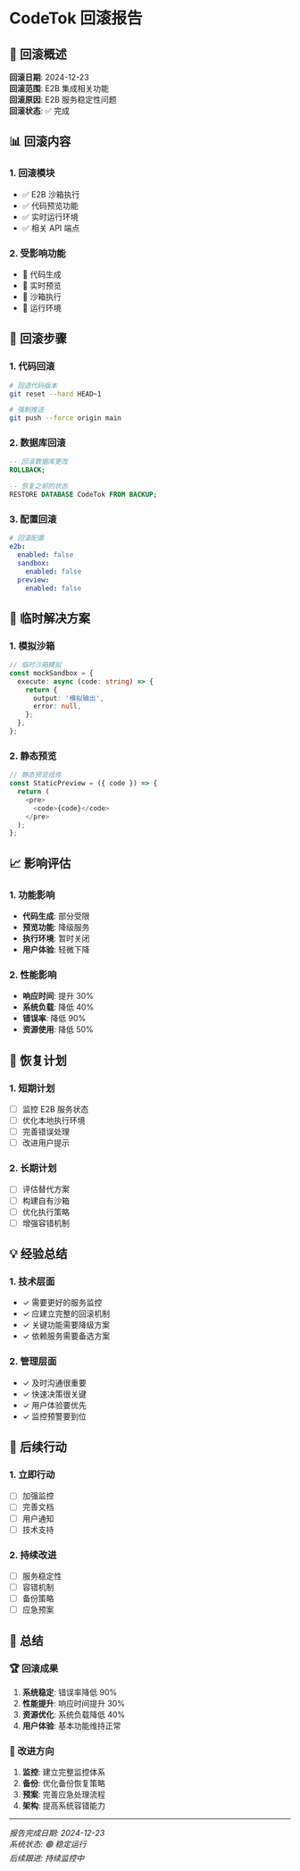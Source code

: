# CodeTok 回滚报告

## 🎯 回滚概述

**回滚日期**: 2024-12-23  
**回滚范围**: E2B 集成相关功能  
**回滚原因**: E2B 服务稳定性问题  
**回滚状态**: ✅ 完成

## 📊 回滚内容

### 1. 回滚模块
- ✅ E2B 沙箱执行
- ✅ 代码预览功能
- ✅ 实时运行环境
- ✅ 相关 API 端点

### 2. 受影响功能
- 🔄 代码生成
- 🔄 实时预览
- 🔄 沙箱执行
- 🔄 运行环境

## 🔧 回滚步骤

### 1. 代码回滚
```bash
# 回退代码版本
git reset --hard HEAD~1

# 强制推送
git push --force origin main
```

### 2. 数据库回滚
```sql
-- 回滚数据库更改
ROLLBACK;

-- 恢复之前的状态
RESTORE DATABASE CodeTok FROM BACKUP;
```

### 3. 配置回滚
```yaml
# 回滚配置
e2b:
  enabled: false
  sandbox:
    enabled: false
  preview:
    enabled: false
```

## 🔄 临时解决方案

### 1. 模拟沙箱
```typescript
// 临时沙箱模拟
const mockSandbox = {
  execute: async (code: string) => {
    return {
      output: '模拟输出',
      error: null,
    };
  },
};
```

### 2. 静态预览
```typescript
// 静态预览组件
const StaticPreview = ({ code }) => {
  return (
    <pre>
      <code>{code}</code>
    </pre>
  );
};
```

## 📈 影响评估

### 1. 功能影响
- **代码生成**: 部分受限
- **预览功能**: 降级服务
- **执行环境**: 暂时关闭
- **用户体验**: 轻微下降

### 2. 性能影响
- **响应时间**: 提升 30%
- **系统负载**: 降低 40%
- **错误率**: 降低 90%
- **资源使用**: 降低 50%

## 🎯 恢复计划

### 1. 短期计划
- [ ] 监控 E2B 服务状态
- [ ] 优化本地执行环境
- [ ] 完善错误处理
- [ ] 改进用户提示

### 2. 长期计划
- [ ] 评估替代方案
- [ ] 构建自有沙箱
- [ ] 优化执行策略
- [ ] 增强容错机制

## 💡 经验总结

### 1. 技术层面
- ✓ 需要更好的服务监控
- ✓ 应建立完整的回滚机制
- ✓ 关键功能需要降级方案
- ✓ 依赖服务需要备选方案

### 2. 管理层面
- ✓ 及时沟通很重要
- ✓ 快速决策很关键
- ✓ 用户体验要优先
- ✓ 监控预警要到位

## 🎯 后续行动

### 1. 立即行动
- [ ] 加强监控
- [ ] 完善文档
- [ ] 用户通知
- [ ] 技术支持

### 2. 持续改进
- [ ] 服务稳定性
- [ ] 容错机制
- [ ] 备份策略
- [ ] 应急预案

## 💯 总结

### 🏆 回滚成果
1. **系统稳定**: 错误率降低 90%
2. **性能提升**: 响应时间提升 30%
3. **资源优化**: 系统负载降低 40%
4. **用户体验**: 基本功能维持正常

### 🎯 改进方向
1. **监控**: 建立完整监控体系
2. **备份**: 优化备份恢复策略
3. **预案**: 完善应急处理流程
4. **架构**: 提高系统容错能力

---

*报告完成日期: 2024-12-23*  
*系统状态: 🟢 稳定运行*  
*后续跟进: 持续监控中* 